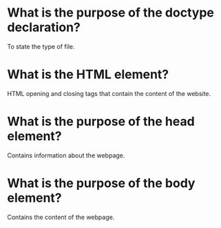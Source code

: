 # What is the purpose of the doctype declaration?
To state the type of file.
# What is the HTML element?
HTML opening and closing tags that contain the content of the website.
# What is the purpose of the head element?
Contains information about the webpage.
# What is the purpose of the body element?
Contains the content of the webpage.